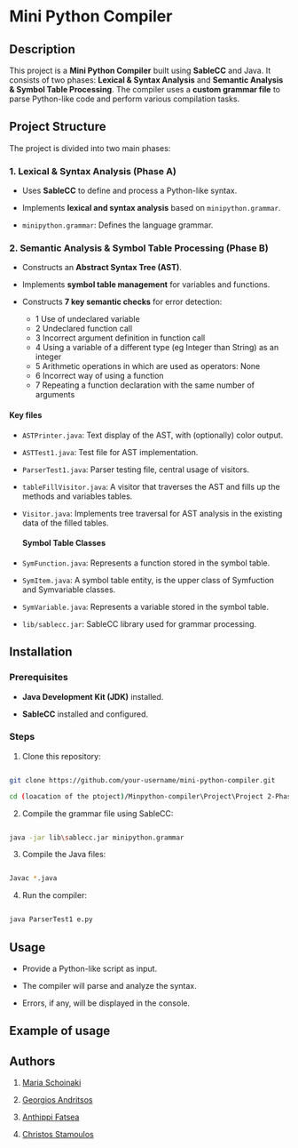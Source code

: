 
# Mini Python Compiler

## Description

This project is a **Mini Python Compiler** built using **SableCC** and Java. It consists of two phases: **Lexical & Syntax Analysis** and **Semantic Analysis & Symbol Table Processing**. The compiler uses a **custom grammar file** to parse Python-like code and perform various compilation tasks.

## Project Structure

The project is divided into two main phases:

### 1. Lexical & Syntax Analysis (Phase A)

- Uses **SableCC** to define and process a Python-like syntax.

- Implements **lexical and syntax analysis** based on `minipython.grammar`.

- `minipython.grammar`: Defines the language grammar.

### 2. Semantic Analysis & Symbol Table Processing (Phase B)

- Constructs an **Abstract Syntax Tree (AST)**.

- Implements **symbol table management** for variables and functions.

- Constructs **7 key semantic checks** for error detection:
 	- 1 Use of undeclared variable
 	- 2 Undeclared function call
 	- 3 Incorrect argument definition in function call
 	- 4 Using a variable of a different type (eg Integer than String) as an integer
 	- 5 Arithmetic operations in which are used as operators: None
 	- 6 Incorrect way of using a function
 	- 7 Repeating a function declaration with the same number of arguments
  
#### Key files

- `ASTPrinter.java`: Text display of the AST, with (optionally) color output.

- `ASTTest1.java`: Test file for AST implementation.

- `ParserTest1.java`: Parser testing file, central usage of visitors.

- `tableFillVisitor.java`: A visitor that traverses the AST and fills up the methods and variables tables.

- `Visitor.java`: Implements tree traversal for AST analysis in the existing data of the  filled tables.

   #### Symbol Table Classes

- `SymFunction.java`: Represents a function stored in the symbol table.

- `SymItem.java`: A symbol table entity, is the upper class of Symfuction and Symvariable classes.

- `SymVariable.java`: Represents a variable stored in the symbol table.

- `lib/sablecc.jar`: SableCC library used for grammar processing.

## Installation

### Prerequisites

- **Java Development Kit (JDK)** installed.

- **SableCC** installed and configured.

### Steps

1. Clone this repository:

```sh

git clone https://github.com/your-username/mini-python-compiler.git

cd (loacation of the ptoject)/Minpython-compiler\Project\Project 2-Phase B

```

2. Compile the grammar file using SableCC:

```sh

java -jar lib\sablecc.jar minipython.grammar

```

3. Compile the Java files:

```sh

Javac *.java

```

4. Run the compiler:

```sh

java ParserTest1 e.py

```

## Usage

- Provide a Python-like script as input.

- The compiler will parse and analyze the syntax.

- Errors, if any, will be displayed in the console.

## Example of usage

## Authors

1. [Maria Schoinaki](<https://github.com/MariaSchoinaki>)

2. [Georgios Andritsos](<https://github.com/Andritsos>)

3. [Anthippi Fatsea](<https://github.com/Anthippi>)

4. [Christos Stamoulos](<https://github.com/ChristosStamoulos>)
